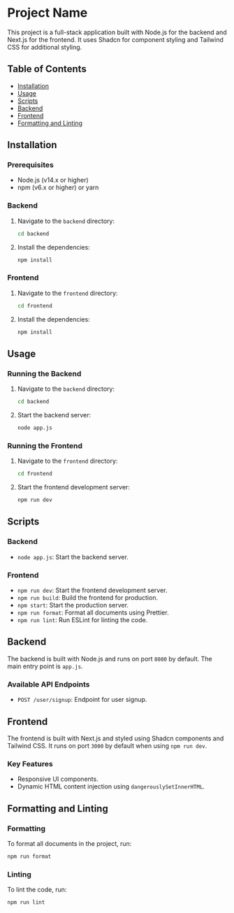 # Project Name

This project is a full-stack application built with Node.js for the backend and Next.js for the frontend. It uses Shadcn for component styling and Tailwind CSS for additional styling.

## Table of Contents

- [Installation](#installation)
- [Usage](#usage)
- [Scripts](#scripts)
- [Backend](#backend)
- [Frontend](#frontend)
- [Formatting and Linting](#formatting-and-linting)

## Installation

### Prerequisites

- Node.js (v14.x or higher)
- npm (v6.x or higher) or yarn

### Backend

1. Navigate to the `backend` directory:
    ```bash
    cd backend
    ```
2. Install the dependencies:
    ```bash
    npm install
    ```

### Frontend

1. Navigate to the `frontend` directory:
    ```bash
    cd frontend
    ```
2. Install the dependencies:
    ```bash
    npm install
    ```

## Usage

### Running the Backend

1. Navigate to the `backend` directory:
    ```bash
    cd backend
    ```
2. Start the backend server:
    ```bash
    node app.js
    ```

### Running the Frontend

1. Navigate to the `frontend` directory:
    ```bash
    cd frontend
    ```
2. Start the frontend development server:
    ```bash
    npm run dev
    ```

## Scripts

### Backend

- `node app.js`: Start the backend server.

### Frontend

- `npm run dev`: Start the frontend development server.
- `npm run build`: Build the frontend for production.
- `npm start`: Start the production server.
- `npm run format`: Format all documents using Prettier.
- `npm run lint`: Run ESLint for linting the code.

## Backend

The backend is built with Node.js and runs on port `8080` by default. The main entry point is `app.js`.

### Available API Endpoints

- `POST /user/signup`: Endpoint for user signup.

## Frontend

The frontend is built with Next.js and styled using Shadcn components and Tailwind CSS. It runs on port `3000` by default when using `npm run dev`.

### Key Features

- Responsive UI components.
- Dynamic HTML content injection using `dangerouslySetInnerHTML`.

## Formatting and Linting

### Formatting

To format all documents in the project, run:
```bash
npm run format
```

### Linting
To lint the code, run:
```bash
npm run lint
```
